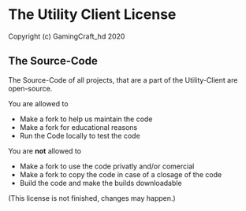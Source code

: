The Utility Client License
==========================
Copyright (c) GamingCraft_hd 2020

The Source-Code
---------------
The Source-Code of all projects, that are a part of the Utility-Client are open-source.

You are allowed to
- Make a fork to help us maintain the code
- Make a fork for educational reasons
- Run the Code locally to test the code

You are **not** allowed to
- Make a fork to use the code privatly and/or comercial
- Make a fork to copy the code in case of a closage of the code
- Build the code and make the builds downloadable

(This license is not finished, changes may happen.)
